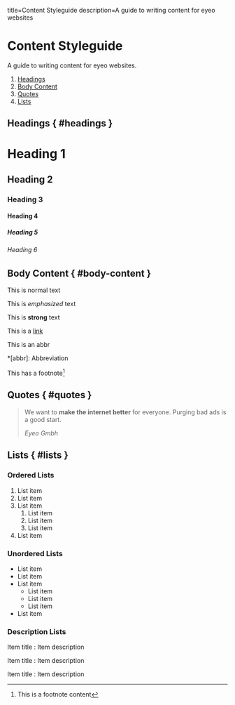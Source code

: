 title=Content Styleguide
description=A guide to writing content for eyeo websites

# Content Styleguide

A guide to writing content for eyeo websites. 

1. [Headings](#headings)
1. [Body Content](#body-content)
1. [Quotes](#quotes)
1. [Lists](#lists)

## Headings { #headings }

# Heading 1

## Heading 2

### Heading 3

#### Heading 4

##### Heading 5

###### Heading 6

## Body Content { #body-content }

This is normal text

This is *emphasized* text

This is **strong** text

This is a [link](https://example.com/)

This is an abbr

*[abbr]: Abbreviation

This has a footnote[^1]

[^1]: This is a footnote content

## Quotes { #quotes }

> We want to **make the internet better** for everyone. Purging bad ads is a good start.
>
> <cite>Eyeo Gmbh</cite>

## Lists { #lists }

### Ordered Lists

01. List item
02. List item
03. List item
    01. List item
    02. List item
    03. List item
04. List item

### Unordered Lists

- List item
- List item
- List item
    - List item
    - List item
    - List item
- List item

### Description Lists

Item title
:   Item description

Item title
:   Item description

Item title
:    Item description
